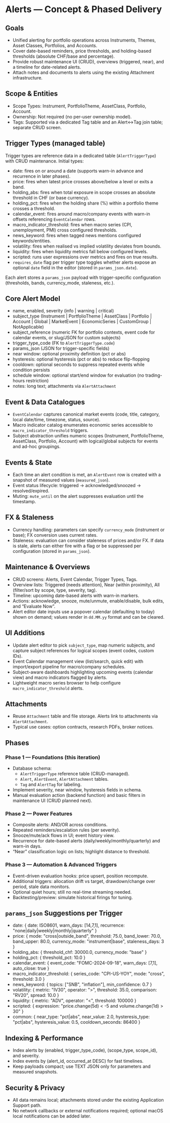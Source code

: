 # Alerts — Concept & Phased Delivery

## Goals
- Unified alerting for portfolio operations across Instruments, Themes, Asset Classes, Portfolios, and Accounts.
- Cover date-based reminders, price thresholds, and holding-based thresholds (absolute CHF/base and percentage).
- Provide robust maintenance UI (CRUD), overviews (triggered, near), and a timeline for date-related alerts.
- Attach notes and documents to alerts using the existing Attachment infrastructure.

## Scope & Entities
- Scope Types: Instrument, PortfolioTheme, AssetClass, Portfolio, Account.
- Ownership: Not required (no per-user ownership model).
- Tags: Supported via a dedicated Tag table and an Alert↔Tag join table; separate CRUD screen.

## Trigger Types (managed table)
Trigger types are reference data in a dedicated table (`AlertTriggerType`) with CRUD maintenance. Initial types:
- date: fires on or around a date (supports warn-in advance and recurrence in later phases).
- price: fires when latest price crosses above/below a level or exits a band.
- holding_abs: fires when total exposure in scope crosses an absolute threshold in CHF (or base currency).
- holding_pct: fires when the holding share (%) within a portfolio theme crosses a threshold.
- calendar_event: fires around macro/company events with warn-in offsets referencing `EventCalendar` rows.
- macro_indicator_threshold: fires when macro series (CPI, unemployment, PMI) cross configured thresholds.
- news_keyword: fires when tagged news mentions configured keywords/entities.
- volatility: fires when realised vs implied volatility deviates from bounds.
- liquidity: fires when liquidity metrics fall below configured levels.
- scripted: runs user expressions over metrics and fires on true results.
- `requires_date` flag per trigger type toggles whether alerts expose an optional `date` field in the editor (stored in `params_json.date`).

Each alert stores a `params_json` payload with trigger-specific configuration (thresholds, bands, currency_mode, staleness, etc.).

## Core Alert Model
- name, enabled, severity (info | warning | critical)
- subject_type (Instrument | PortfolioTheme | AssetClass | Portfolio | Account | Global | MarketEvent | EconomicSeries | CustomGroup | NotApplicable)
- subject_reference (numeric FK for portfolio contexts, event code for calendar events, or slug/JSON for custom subjects)
- trigger_type_code (FK to `AlertTriggerType.code`)
- params_json (JSON for trigger-specific fields)
- near window: optional proximity definition (pct or abs)
- hysteresis: optional hysteresis (pct or abs) to reduce flip-flopping
- cooldown: optional seconds to suppress repeated events while condition persists
- schedule window: optional start/end window for evaluation (no trading-hours restriction)
- notes: long text; attachments via `AlertAttachment`

## Event & Data Catalogues
- `EventCalendar` captures canonical market events (code, title, category, local date/time, timezone, status, source).
- Macro indicator catalog enumerates economic series accessible to `macro_indicator_threshold` triggers.
- Subject abstraction unifies numeric scopes (Instrument, PortfolioTheme, AssetClass, Portfolio, Account) with logical/global subjects for events and ad-hoc groupings.

## Events & State
- Each time an alert condition is met, an `AlertEvent` row is created with a snapshot of measured values (`measured_json`).
- Event status lifecycle: triggered → acknowledged/snoozed → resolved/expired.
- Muting: `mute_until` on the alert suppresses evaluation until the timestamp.

## FX & Staleness
- Currency handling: parameters can specify `currency_mode` (instrument or base); FX conversion uses current rates.
- Staleness: evaluation can consider staleness of prices and/or FX. If data is stale, alerts can either fire with a flag or be suppressed per configuration (stored in `params_json`).

## Maintenance & Overviews
- CRUD screens: Alerts, Event Calendar, Trigger Types, Tags.
- Overview lists: Triggered (needs attention), Near (within proximity), All (filter/sort by scope, type, severity, tag).
- Timeline: upcoming date-based alerts with warn-in markers.
- Actions: acknowledge, snooze, mute/unmute, enable/disable, bulk edits, and “Evaluate Now”.
- Alert editor date inputs use a popover calendar (defaulting to today) shown on demand; values render in `dd.MM.yy` format and can be cleared.

## UI Additions
- Update alert editor to pick `subject_type`, map numeric subjects, and capture subject references for logical scopes (event codes, custom IDs).
- Event Calendar management view (list/search, quick edit) with import/export pipeline for macro/company schedules.
- Subject-aware dashboards highlighting upcoming events (calendar view) and macro indicators flagged by alerts.
- Lightweight macro series browser to help configure `macro_indicator_threshold` alerts.

## Attachments
- Reuse `Attachment` table and file storage. Alerts link to attachments via `AlertAttachment`.
- Typical use cases: option contracts, research PDFs, broker notices.

## Phases

### Phase 1 — Foundations (this iteration)
- Database schema:
  - `AlertTriggerType` reference table (CRUD-managed).
  - `Alert`, `AlertEvent`, `AlertAttachment` tables.
  - `Tag` and `AlertTag` for labeling.
- Implement severity, near window, hysteresis fields in schema.
- Manual evaluation action (backend function) and basic filters in maintenance UI (CRUD planned next).

### Phase 2 — Power Features
- Composite alerts: AND/OR across conditions.
- Repeated reminders/escalation rules (per severity).
- Snooze/mute/ack flows in UI; event history view.
- Recurrence for date-based alerts (daily/weekly/monthly/quarterly) and warn-in days.
- “Near” classification logic on lists; highlight distance to threshold.

### Phase 3 — Automation & Advanced Triggers
- Event-driven evaluation hooks: price upsert, position recompute.
- Additional triggers: allocation drift vs target, drawdown/change over period, stale data monitors.
- Optional quiet hours; still no real-time streaming needed.
- Backtesting/preview: simulate historical firings for tuning.

## `params_json` Suggestions per Trigger
- date: { date: ISO8601, warn_days: [14,7,1], recurrence: "none|daily|weekly|monthly|quarterly" }
- price: { mode: "cross|outside_band", threshold: 75.0, band_lower: 70.0, band_upper: 80.0, currency_mode: "instrument|base", staleness_days: 3 }
- holding_abs: { threshold_chf: 30000.0, currency_mode: "base" }
- holding_pct: { threshold_pct: 10.0 }
- calendar_event: { event_code: "FOMC-2024-09-18", warn_days: [7,1], auto_close: true }
- macro_indicator_threshold: { series_code: "CPI-US-YOY", mode: "cross", threshold: 3.0 }
- news_keyword: { topics: ["SNB", "inflation"], min_confidence: 0.7 }
- volatility: { metric: "IV30", operator: ">", threshold: 35.0, comparison: "RV20", spread: 10.0 }
- liquidity: { metric: "ADV", operator: "<", threshold: 100000 }
- scripted: { expression: "price.change(5d) < -5 and volume.change(1d) > 30" }
- common: { near_type: "pct|abs", near_value: 2.0, hysteresis_type: "pct|abs", hysteresis_value: 0.5, cooldown_seconds: 86400 }

## Indexing & Performance
- Index alerts by (enabled, trigger_type_code), (scope_type, scope_id), and severity.
- Index events by (alert_id, occurred_at DESC) for fast timelines.
- Keep payloads compact; use TEXT JSON only for parameters and measured snapshots.

## Security & Privacy
- All data remains local; attachments stored under the existing Application Support path.
- No network callbacks or external notifications required; optional macOS local notifications can be added later.
